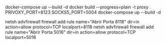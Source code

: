 docker-compose up --build -d 
docker build --progress=plain -t proxy .
PRIVOXY_PORT=8123 SOCKS5_PORT=5004 docker-compose up --build -d

netsh advfirewall firewall add rule name="Abrir Porta 8118" dir=in action=allow protocol=TCP localport=8118
netsh advfirewall firewall add rule name="Abrir Porta 5016" dir=in action=allow protocol=TCP localport=5016